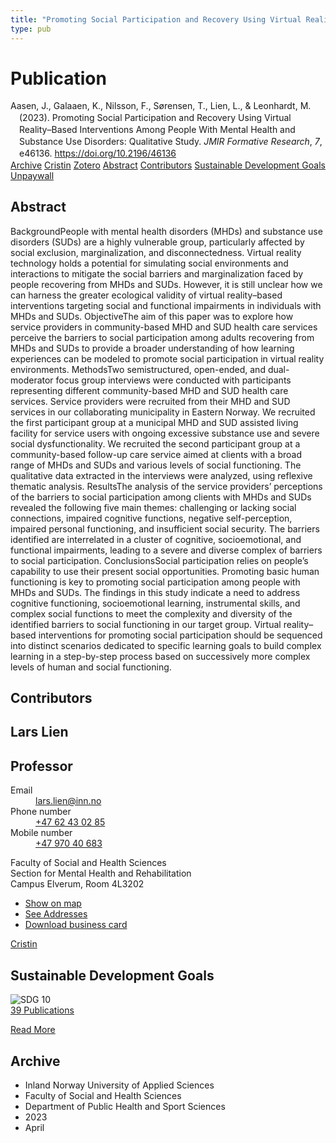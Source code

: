 ```yaml
---
title: "Promoting Social Participation and Recovery Using Virtual Reality–Based Interventions Among People With Mental Health and Substance Use Disorders: Qualitative Study"
type: pub
---
```

<h1>Publication</h1>
<article id="csl-bib-container-GV78MSX8" class="csl-bib-container">
  <div class="csl-bib-body" style="line-height: 1.35; padding-left: 1em; text-indent:-1em;">
  <div class="csl-entry">Aasen, J., Galaaen, K., Nilsson, F., S&#xF8;rensen, T., Lien, L., &amp; Leonhardt, M. (2023). Promoting Social Participation and Recovery Using Virtual Reality&#x2013;Based Interventions Among People With Mental Health and Substance Use Disorders: Qualitative Study. <i>JMIR Formative Research</i>, <i>7</i>, e46136. <a href="https://doi.org/10.2196/46136">https://doi.org/10.2196/46136</a></div>
</div>
  <div class="csl-bib-buttons">
    <a href="#taxonomy-article-GV78MSX8" class="csl-bib-button">Archive</a>
    <a href="https://app.cristin.no/results/show.jsf?id=2144246" alt="Cristin URL" class="csl-bib-button">Cristin</a>
    <a href="http://zotero.org/groups/5022929/items/GV78MSX8" alt="Zotero URL" class="csl-bib-button">Zotero</a>
    <a href="#abstract-article-GV78MSX8" class="csl-bib-button">Abstract</a>
    <a href="#contributors-article-GV78MSX8" class="csl-bib-button">Contributors</a>
    <a href="#sdg-article-GV78MSX8" class="csl-bib-button">Sustainable Development Goals</a>
    <a href="https://formative.jmir.org/2023/1/e46136/PDF" class="csl-bib-button">Unpaywall</a>
  </div>
  <div id="csl-bib-meta-container-GV78MSX8"></div>
</article>
<div id="csl-bib-meta-GV78MSX8" class="csl-bib-meta">
  <article id="abstract-article-GV78MSX8" class="abstract-article">
    <h1>Abstract</h1>
    BackgroundPeople with mental health disorders (MHDs) and substance use disorders (SUDs) are a highly vulnerable group, particularly affected by social exclusion, marginalization, and disconnectedness. Virtual reality technology holds a potential for simulating social environments and interactions to mitigate the social barriers and marginalization faced by people recovering from MHDs and SUDs. However, it is still unclear how we can harness the greater ecological validity of virtual reality–based interventions targeting social and functional impairments in individuals with MHDs and SUDs. ObjectiveThe aim of this paper was to explore how service providers in community-based MHD and SUD health care services perceive the barriers to social participation among adults recovering from MHDs and SUDs to provide a broader understanding of how learning experiences can be modeled to promote social participation in virtual reality environments. MethodsTwo semistructured, open-ended, and dual-moderator focus group interviews were conducted with participants representing different community-based MHD and SUD health care services. Service providers were recruited from their MHD and SUD services in our collaborating municipality in Eastern Norway. We recruited the first participant group at a municipal MHD and SUD assisted living facility for service users with ongoing excessive substance use and severe social dysfunctionality. We recruited the second participant group at a community-based follow-up care service aimed at clients with a broad range of MHDs and SUDs and various levels of social functioning. The qualitative data extracted in the interviews were analyzed, using reflexive thematic analysis. ResultsThe analysis of the service providers’ perceptions of the barriers to social participation among clients with MHDs and SUDs revealed the following five main themes: challenging or lacking social connections, impaired cognitive functions, negative self-perception, impaired personal functioning, and insufficient social security. The barriers identified are interrelated in a cluster of cognitive, socioemotional, and functional impairments, leading to a severe and diverse complex of barriers to social participation. ConclusionsSocial participation relies on people’s capability to use their present social opportunities. Promoting basic human functioning is key to promoting social participation among people with MHDs and SUDs. The findings in this study indicate a need to address cognitive functioning, socioemotional learning, instrumental skills, and complex social functions to meet the complexity and diversity of the identified barriers to social functioning in our target group. Virtual reality–based interventions for promoting social participation should be sequenced into distinct scenarios dedicated to specific learning goals to build complex learning in a step-by-step process based on successively more complex levels of human and social functioning.
  </article>
  <article id="contributors-article-GV78MSX8" class="contributors-article">
    <h1>Contributors</h1>
    <div class="personas">
<div class="vrtx-hinn-person-card">
<div class="photo">
<i class="lar la-user-circle missing-person"></i>
</div>
<div class="info">
<hgroup><h1>Lars Lien</h1>
<h2>Professor</h2>
</hgroup><dl>
<dt>Email</dt>
<dd>
<a href="mailto:lars.lien@inn.no">lars.lien@inn.no</a>
</dd>
<dt>Phone number</dt>
<dd><a href="tel:+4762430285">
+47 62 43 02 85
</a></dd>
<dt>Mobile number</dt>
<dd><a href="tel:+4797040683">
+47 970 40 683
</a></dd>
</dl>
<p>
Faculty of Social and Health Sciences<br>
Section for Mental Health and Rehabilitation<br>
Campus Elverum,
Room 4L3202
</p>
<ul class="vrtx-hinn-links">
<li><a href="https://www.google.com/maps?q=60.88177,11.53669">Show on map</a></li>
<li><a href="https://www.inn.no/english/find-an-employee/lars-lien.html#vrtx-hinn-addresses">See Addresses</a></li>
<li><a href="https://www.inn.no/english/find-an-employee/lars-lien.html?vrtx=vcf">Download business card</a></li>
</ul>
</div>
</div>
<a href="https://app.cristin.no/persons/show.jsf?id=14287" alt="Cristin URL" class="personas-cristin">Cristin</a>
</div>
  </article>
  <article id="sdg-article-GV78MSX8" class="sdg-article">
    <h1>Sustainable Development Goals</h1>
    <div class="sdg-container"><div id="sdg10" class="sdg">
<img src="{{< params subfolder >}}images/sdg/sdg10_en.png" class="image" alt="SDG 10">
<div class="sdg-overlay">
<a href="{{< params subfolder >}}en/archive/?sdg=10#archive" class="sdg-publication-count"><span>39</span> Publications</a>
<p><a href="https://sdgs.un.org/goals/goal10" class="sdg-read-more">Read More</a></p>
</div>
</div></div>
  </article>
  <article id="taxonomy-article-GV78MSX8" class="taxonomy-article">
    <h1>Archive</h1>
    <ul>
      <li>Inland Norway University of Applied Sciences</li>
      <li>Faculty of Social and Health Sciences</li>
      <li>Department of Public Health and Sport Sciences</li>
      <li>2023</li>
      <li>April</li>
    </ul>
  </article>
</div>
